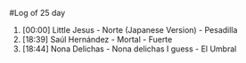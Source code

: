 #Log of 25 day

1. [00:00] Little Jesus - Norte (Japanese Version) - Pesadilla
1. [18:39] Saúl Hernández - Mortal - Fuerte
1. [18:44] Nona Delichas - Nona delichas I guess - El Umbral
